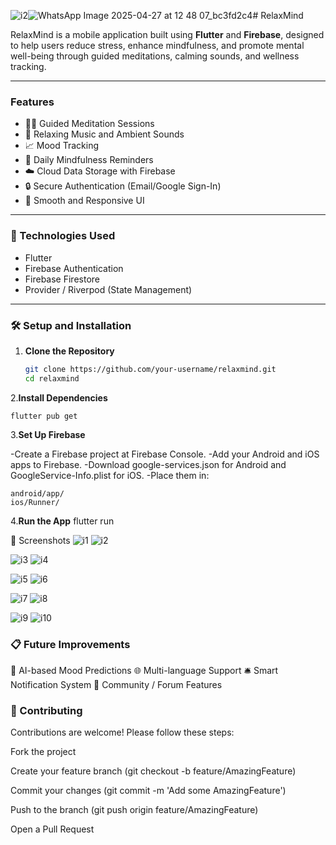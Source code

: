 ![i2](https://github.com/user-attachments/assets/1b05888d-7047-4597-a9b4-31b2de1a0c67)![WhatsApp Image 2025-04-27 at 12 48 07_bc3fd2c4](https://github.com/user-attachments/assets/bb61683c-bb04-4f33-b863-a8078f0e318d)# RelaxMind

RelaxMind is a mobile application built using **Flutter** and **Firebase**, designed to help users reduce stress, enhance mindfulness, and promote mental well-being through guided meditations, calming sounds, and wellness tracking.

---

### Features

- 🧘‍♂️ Guided Meditation Sessions
- 🎵 Relaxing Music and Ambient Sounds
- 📈 Mood Tracking
- 🔔 Daily Mindfulness Reminders
- ☁️ Cloud Data Storage with Firebase
- 🔒 Secure Authentication (Email/Google Sign-In)
- 📱 Smooth and Responsive UI

---

### 🚀 Technologies Used

- Flutter
- Firebase Authentication
- Firebase Firestore
- Provider / Riverpod (State Management)

---

### 🛠️ Setup and Installation

1. **Clone the Repository**
   ```bash
   git clone https://github.com/your-username/relaxmind.git
   cd relaxmind
2.**Install Dependencies**

    flutter pub get

3.**Set Up Firebase**

  -Create a Firebase project at Firebase Console.
  -Add your Android and iOS apps to Firebase.
  -Download google-services.json for Android and GoogleService-Info.plist for iOS.
  -Place them in:
    
    android/app/
    ios/Runner/
  4.**Run the App**
      flutter run

📸 Screenshots
![i1](https://github.com/user-attachments/assets/7410248d-d3a4-4270-bcf2-2d98db647c35)
![i2](https://github.com/user-attachments/assets/b750c221-6868-4658-bb6e-be40bf1ea5ae)

![i3](https://github.com/user-attachments/assets/92c8c9d0-5ab7-4ae5-a258-a5d5874d4b35)
![i4](https://github.com/user-attachments/assets/eec14ea8-b43e-43e4-b495-1807c29c3528)

![i5](https://github.com/user-attachments/assets/64765200-a6b3-47ff-878c-e4e5e5ecf9fb)
![i6](https://github.com/user-attachments/assets/10489fd1-b3cb-417e-b1e2-0583b153abd3)

![i7](https://github.com/user-attachments/assets/3ec6d6e2-42b5-4f12-a0b1-f7efdbec6c2a)
![i8](https://github.com/user-attachments/assets/3723bd26-3727-429e-9e75-d39e970021ca)

![i9](https://github.com/user-attachments/assets/c022716c-1452-4cf6-b917-f621abc629ce)
![i10](https://github.com/user-attachments/assets/8e74be30-9ef7-4c45-8198-d4adeafa10bc)

### 📋 Future Improvements
🎯 AI-based Mood Predictions
🌐 Multi-language Support
🛎️ Smart Notification System
👥 Community / Forum Features

### 🤝 Contributing
Contributions are welcome!
Please follow these steps:

Fork the project

Create your feature branch (git checkout -b feature/AmazingFeature)

Commit your changes (git commit -m 'Add some AmazingFeature')

Push to the branch (git push origin feature/AmazingFeature)

Open a Pull Request


